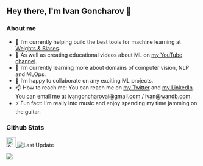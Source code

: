 ## Hey there, I'm Ivan Goncharov 👋

### About me

- 🔭 I’m currently helping build the best tools for machine learning at [Weights & Biases](https://wandb.com).
- 🎥 As well as creating educational videos about ML on [my YouTube channel](https://www.youtube.com/c/IvanGoncharovAI). 
- 🌱 I’m currently learning more about domains of computer vision, NLP and MLOps. 
- 👯 I’m happy to collaborate on any exciting ML projects. 
- 📫 How to reach me: You can reach me on [my Twitter](https://twitter.com/ivangrov) and [my LinkedIn](https://linkedin.com/in/ivangrov). You can email me at ivangoncharovai@gmail.com / ivan@wandb.com. 
- ⚡ Fun fact: I'm really into music and enjoy spending my time jamming on the guitar. 


### Github Stats

<p>
   <a href="https://img.shields.io/github/followers/ivangrov?label=Follow&style=social">
      <img alt="Coverage" src="https://img.shields.io/github/followers/ivangrov?label=Follow&style=social" height="25">
   </a>
   <img alt="Last Update" src="https://img.shields.io/github/last-commit/ivangrov/ivangrov?logo=markdown&label=LAST+UPDATE&color=29bf12&style=flat">
</p>

![](https://github-readme-stats.vercel.app/api?username=ivangrov&count_private=true&show_icons=true&count_private=true)
